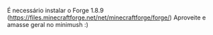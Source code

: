 É necessário instalar o Forge 1.8.9 (https://files.minecraftforge.net/net/minecraftforge/forge/) Aproveite e amasse geral no minimush :)

